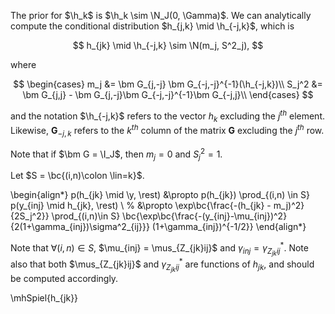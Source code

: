 The prior for $\h_k$ is $\h_k \sim \N_J(0, \Gamma)$.
We can analytically compute the conditional distribution 
$h_{j,k} \mid \h_{-j,k}$, which is 

$$
h_{jk}  \mid \h_{-j,k} \sim \N(m_j, S^2_j),
$$

where

$$
\begin{cases}
m_j &= \bm G_{j,-j} \bm G_{-j,-j}^{-1}(\h_{-j,k})\\
S_j^2 &= \bm G_{j,j} - \bm G_{j,-j}\bm G_{-j,-j}^{-1}\bm G_{-j,j}\\
\end{cases}
$$

and the notation $\h_{-j,k}$ refers to the vector $h_k$ excluding the 
$j^{th}$ element. Likewise, $\bm G_{-j,k}$ refers to the $k^{th}$ column 
of the matrix $\bm G$ excluding the $j^{th}$ row.

Note that if $\bm G = \I_J$, then $m_j=0$ and $S_j^2 = 1$.

Let $S = \bc{(i,n)\colon \lin=k}$.

\begin{align*}
p(h_{jk} \mid \y, \rest)  &\propto p(h_{jk}) \prod_{(i,n) \in S} p(y_{inj} \mid h_{jk}, \rest) \\
%
&\propto
\exp\bc{\frac{-(h_{jk} - m_j)^2}{2S_j^2}}
\prod_{(i,n)\in S} \bc{\exp\bc{\frac{-(y_{inj}-\mu_{inj})^2}{2(1+\gamma_{inj})\sigma^2_{ij}}} (1+\gamma_{inj})^{-1/2}}
\end{align*}

Note that $\forall (i,n) \in S$, $\mu_{inj} = \mus_{Z_{jk}ij}$ and 
$\gamma_{inj} = \gamma^*_{Z_{jk}ij}$. Note also that both $\mus_{Z_{jk}ij}$ and 
$\gamma^*_{Z_{jk}ij}$ are functions of $h_{jk}$, and should be computed
accordingly. 

\mhSpiel{h_{jk}}
